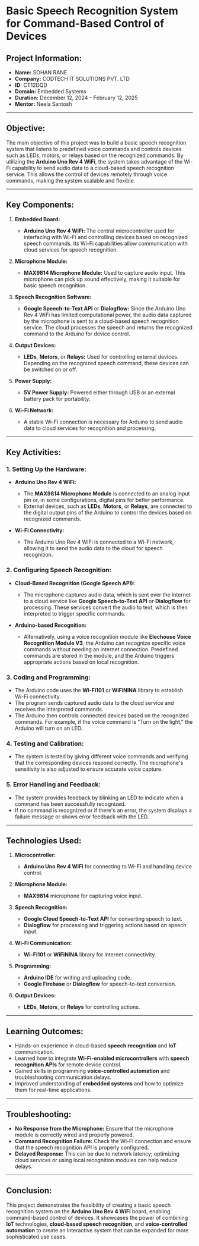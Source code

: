 # Basic Speech Recognition System for Command-Based Control of Devices

## Project Information:
- **Name:** SOHAN RANE  
- **Company:** CODTECH IT SOLUTIONS PVT. LTD  
- **ID:** CT12DQD  
- **Domain:** Embedded Systems  
- **Duration:** December 12, 2024 – February 12, 2025  
- **Mentor:** Neela Santosh  

---

## Objective:
The main objective of this project was to build a basic speech recognition system that listens to predefined voice commands and controls devices such as LEDs, motors, or relays based on the recognized commands. By utilizing the **Arduino Uno Rev 4 WiFi**, the system takes advantage of the Wi-Fi capability to send audio data to a cloud-based speech recognition service. This allows the control of devices remotely through voice commands, making the system scalable and flexible.

---

## Key Components:

1. **Embedded Board:**
   - **Arduino Uno Rev 4 WiFi:** The central microcontroller used for interfacing with Wi-Fi and controlling devices based on recognized speech commands. Its Wi-Fi capabilities allow communication with cloud services for speech recognition.

2. **Microphone Module:**
   - **MAX9814 Microphone Module:** Used to capture audio input. This microphone can pick up sound effectively, making it suitable for basic speech recognition.

3. **Speech Recognition Software:**
   - **Google Speech-to-Text API** or **Dialogflow:** Since the Arduino Uno Rev 4 WiFi has limited computational power, the audio data captured by the microphone is sent to a cloud-based speech recognition service. The cloud processes the speech and returns the recognized command to the Arduino for device control.

4. **Output Devices:**
   - **LEDs**, **Motors**, or **Relays:** Used for controlling external devices. Depending on the recognized speech command, these devices can be switched on or off.

5. **Power Supply:**
   - **5V Power Supply:** Powered either through USB or an external battery pack for portability.

6. **Wi-Fi Network:**
   - A stable Wi-Fi connection is necessary for Arduino to send audio data to cloud services for recognition and processing.

---

## Key Activities:

### 1. **Setting Up the Hardware:**
   - **Arduino Uno Rev 4 WiFi:**
     - The **MAX9814 Microphone Module** is connected to an analog input pin or, in some configurations, digital pins for better performance.
     - External devices, such as **LEDs**, **Motors**, or **Relays**, are connected to the digital output pins of the Arduino to control the devices based on recognized commands.

   - **Wi-Fi Connectivity:**
     - The Arduino Uno Rev 4 WiFi is connected to a Wi-Fi network, allowing it to send the audio data to the cloud for speech recognition.

### 2. **Configuring Speech Recognition:**
   - **Cloud-Based Recognition (Google Speech API):**
     - The microphone captures audio data, which is sent over the internet to a cloud service like **Google Speech-to-Text API** or **Dialogflow** for processing. These services convert the audio to text, which is then interpreted to trigger specific commands.

   - **Arduino-based Recognition:**
     - Alternatively, using a voice recognition module like **Elechouse Voice Recognition Module V3**, the Arduino can recognize specific voice commands without needing an internet connection. Predefined commands are stored in the module, and the Arduino triggers appropriate actions based on local recognition.

### 3. **Coding and Programming:**
   - The Arduino code uses the **Wi-Fi101** or **WiFiNINA** library to establish Wi-Fi connectivity.
   - The program sends captured audio data to the cloud service and receives the interpreted commands.
   - The Arduino then controls connected devices based on the recognized commands. For example, if the voice command is "Turn on the light," the Arduino will turn on an LED.

### 4. **Testing and Calibration:**
   - The system is tested by giving different voice commands and verifying that the corresponding devices respond correctly. The microphone's sensitivity is also adjusted to ensure accurate voice capture.

### 5. **Error Handling and Feedback:**
   - The system provides feedback by blinking an LED to indicate when a command has been successfully recognized.
   - If no command is recognized or if there's an error, the system displays a failure message or shows error feedback with the LED.

---

## Technologies Used:

1. **Microcontroller:**
   - **Arduino Uno Rev 4 WiFi** for connecting to Wi-Fi and handling device control.

2. **Microphone Module:**
   - **MAX9814** microphone for capturing voice input.

3. **Speech Recognition:**
   - **Google Cloud Speech-to-Text API** for converting speech to text.
   - **Dialogflow** for processing and triggering actions based on speech input.

4. **Wi-Fi Communication:**
   - **Wi-Fi101** or **WiFiNINA** library for internet connectivity.

5. **Programming:**
   - **Arduino IDE** for writing and uploading code.
   - **Google Firebase** or **Dialogflow** for speech-to-text conversion.

6. **Output Devices:**
   - **LEDs**, **Motors**, or **Relays** for controlling actions.

---

## Learning Outcomes:
- Hands-on experience in cloud-based **speech recognition** and **IoT** communication.
- Learned how to integrate **Wi-Fi-enabled microcontrollers** with **speech recognition APIs** for remote device control.
- Gained skills in programming **voice-controlled automation** and troubleshooting communication delays.
- Improved understanding of **embedded systems** and how to optimize them for real-time applications.

---

## Troubleshooting:

- **No Response from the Microphone:** Ensure that the microphone module is correctly wired and properly powered.
- **Command Recognition Failure:** Check the Wi-Fi connection and ensure that the speech recognition API is properly configured.
- **Delayed Response:** This can be due to network latency; optimizing cloud services or using local recognition modules can help reduce delays.

---

## Conclusion:
This project demonstrates the feasibility of creating a basic speech recognition system on the **Arduino Uno Rev 4 WiFi** board, enabling command-based control of devices. It showcases the power of combining **IoT** technologies, **cloud-based speech recognition**, and **voice-controlled automation** to create an interactive system that can be expanded for more sophisticated use cases.
